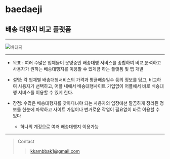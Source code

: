 # baedaeji


## 배송 대행지 비교 플랫폼
--------


![배대지](https://user-images.githubusercontent.com/71304637/139587837-88c151a7-6ab7-47e6-a194-1d2ff1915166.PNG)


--------
- 목표 : 여러 수많은 업체들이 운영중인 배송대행 서비스를 종합하여 비교,분석하고 사용자가 원하는 배송대행지를 이용할 수 있게끔 하는 플랫폼 및 앱 개발


- 설명: 각 업체별 배송대행서비스의 가격과 평균배송일수 등의 정보를 담고, 비교하여 사용자가 선택하고, 어플 내에서 배송대행사이트 가입없이 어플에서 바로 배송대행 서비스를 이용할 수 있게 한다.


- 장점: 수많은 배송대행지를 찾아다녀야 되는 사용자의 입장에선 깔끔하게 정리된 정보를 한눈에 파악하고 사이트 가입이나 번거로운 작업이 필요없이 바로 이용할 수 있다
  - 하나의 계정으로 여러 배송대행지 이용가능

-------
> Contact
> 
> > kkambbak1@gmail.com

